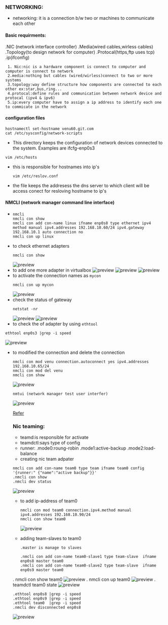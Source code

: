 ### NETWORKING:
* networking: it is a connection b/w two or machines to communicate each other 

#### Basic requirments:
 .NIC (network interface controller)
 .Media(wired cables,wirless cables)
 .Topology(to design network for computer)
 .Protocal(https,ftp uses tcp)
 .ip(ifconfig)

```
 1. Nic:nic is a hardware component is connect to computer and computer is connect to network
 2.media:nothing but cables (wired/wirless)connect to two or more systems
 3.topology:way define structure how components are connected to each other ex:star,bus,ring...
 4.protocal:define rules and communication between network device and protocal (ipv4 & ipv6)
 5.ip:every computer have to assign a ip address to identify each one to commicate in the network
```
  
 
#### configuration files
  ```
  hostnamectl set-hostname venu60.git.com
  cat /etc/sysconfig/network-scripts
  ``` 
*  This directory keeps the configuration of network devices 
connected to the system. Examples are ifcfg-enp0s3

  ```
  vim /etc/hosts
  ```
* this is responsible for hostnames into ip's

  ```
  vim /etc/reslov.conf
  ```
*  the file keeps the addresess the dns server to which client will be access conect for resloving hostname to ip's  


#### NMCLI (network manager command line interface)

*  ```
   nmcli 
   nmcli con show
   nmcli con add con-name linux ifname enp0s8 type ethernet ipv4 method manual ipv4.addresses 192.168.10.60/24 ipv4.gateway 192.168.10.1 auto connection no
   nmcli con up linux
   ```
* to check ethernet adapters
  ```
  nmcli con show
  ```
  ![preview](images/nmcli.PNG)   
* to add one more adapter in virtualbox
  ![preview](images/nmcli0.PNG)
  ![preview](images/nmcli1.PNG)
  ![preview](images/nmcli2.PNG)
* to activate the connection names as `mycon`  
  ```
  nmcli con up mycon
  ```
  ![preview](images/nmcli3.PNG)
* check the status of gateway
  ```
  netstat -nr
  ``` 
  ![preview](images/nmcli4.PNG)
  ![preview](images/nmcli5.PNG)
*  to check the of adapter by using `ethtool`
  ```
  ethtool enp0s3 |grep -i speed
  ```  
  ![preview](images/nmcli6.PNG)

* to modified the connection and delete the connection
  ```
  nmcli con mod venu connection.autoconnect yes ipv4.addresses
  192.168.10.65/24
  nmcli con mod del venu
  nmcli con show
  ```  
  ![preview](images/nmcli7.PNG)

  ```
  nmtui (network manager test user interfer)
  ```
  ![preview](images/nmcli8.PNG)

   [Refer](https://www.interserver.net/tips/kb/network-bonding-types-network-bonding/)

   ### Nic teaming:

  * teamd:is responsible for activate
  * teamdctl:says type of config
  * runner:
    .mode0:roung-robin
    .mode1:active-backup
    .mode2:load-balance
  *  creating nic team adpater 
    ```
    nmcli con add con-name team0 type team ifname team0 config '{runner:" {"name":"active backup"}}'
    .nmcli con show
    .nmcli dev status
    ```  
    ![preview](images/nmcli9.PNG)
  * to add ip-address of team0
    ```
    nmcli con mod team0 connection.ipv4.method manual ipv4.addresses 192.168.10.90/24
    nmcli con show team0
    ```  
    ![preview](images/nmcli10.PNG)
  * adding team-slaves to team0

    ```
    .master is manage to slaves 
    ```
    ``` 
    .nmcli con add con-name team0-slave1 type team-slave  ifname enp0s8 master team0
    .nmcli con add con-name team0-slave2 type team-slave  ifname enp0s9 master team0
    ```  
  . nmcli con show team0
    ![preview](images/nmcli11.PNG)
  . nmcli con up team0
    ![preview](images/nmcli12.PNG)
  . teamdctl team0 state
    ![preview](images/nmcli13.PNG)
    ```    
    .ethtool enp0s8 |grep -i speed 
    .ethtool enp0s9 |grep -i speed
    .ethtool team0  |grep -i speed
    .nmcli dev disconnected enp0s8
    ``` 
    ![preview](images/nmcli14.PNG)

    



     
     
    
      

